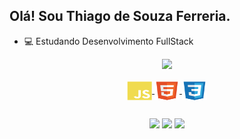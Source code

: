 ## Olá! Sou Thiago de Souza Ferreria.
- 💻 Estudando Desenvolvimento FullStack
<div align="center">
  <a href="https://github.com/soufer32">
  <img height="180em" src="https://github-readme-stats.vercel.app/api?username=soufer32&show_icons=true&theme=dracula&include_all_commits=true&count_private=true"/>  
</div>
<div style="display: inline_block" align="center"><br>
  <img align="center" alt="Soufer-Js" height="30" width="40" src="https://raw.githubusercontent.com/devicons/devicon/master/icons/javascript/javascript-plain.svg">   
  <img align="center" alt="Rafa-HTML" height="30" width="40" src="https://raw.githubusercontent.com/devicons/devicon/master/icons/html5/html5-original.svg">
  <img align="center" alt="Rafa-CSS" height="30" width="40" src="https://raw.githubusercontent.com/devicons/devicon/master/icons/css3/css3-original.svg">
</div>
  
  ##
<div align="center"> 
  <a href="https://instagram.com/thiagosoufer32" target="_blank"><img src="https://img.shields.io/badge/-Instagram-%23E4405F?style=for-the-badge&logo=instagram&logoColor=white" target="_blank"></a>
   <a href = "mailto:thiagosoufer32@gmail.com"><img src="https://img.shields.io/badge/-Gmail-%23333?style=for-the-badge&logo=gmail&logoColor=white" target="_blank"></a>
   <a href="https://www.linkedin.com/in/thiago-soufer-99aa751a3/" target="_blank"><img src="https://img.shields.io/badge/-LinkedIn-%230077B5?style=for-the-   badge&logo=linkedin&logoColor=white" target="_blank"></a>   
</div>
